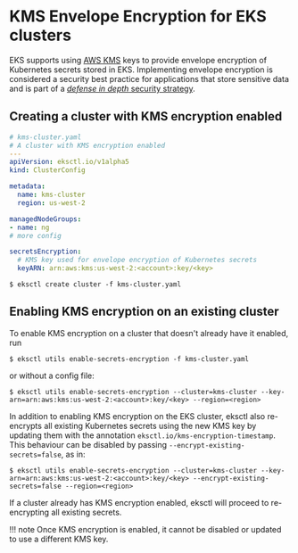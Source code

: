 # KMS Envelope Encryption for EKS clusters

EKS supports using [AWS KMS](https://aws.amazon.com/about-aws/whats-new/2020/03/amazon-eks-adds-envelope-encryption-for-secrets-with-aws-kms/) keys to provide envelope encryption of Kubernetes secrets stored in EKS. Implementing envelope encryption is considered a security best practice for applications that store sensitive data and is part of a [_defense in depth_ security strategy](https://www.us-cert.gov/bsi/articles/knowledge/principles/defense-in-depth).


## Creating a cluster with KMS encryption enabled

```yaml
# kms-cluster.yaml
# A cluster with KMS encryption enabled
---
apiVersion: eksctl.io/v1alpha5
kind: ClusterConfig

metadata:
  name: kms-cluster
  region: us-west-2

managedNodeGroups:
- name: ng
# more config

secretsEncryption:
  # KMS key used for envelope encryption of Kubernetes secrets
  keyARN: arn:aws:kms:us-west-2:<account>:key/<key>

```

```shell
$ eksctl create cluster -f kms-cluster.yaml
```


## Enabling KMS encryption on an existing cluster

To enable KMS encryption on a cluster that doesn't already have it enabled, run

```shell
$ eksctl utils enable-secrets-encryption -f kms-cluster.yaml
```

or without a config file:

```shell
$ eksctl utils enable-secrets-encryption --cluster=kms-cluster --key-arn=arn:aws:kms:us-west-2:<account>:key/<key> --region=<region>
```

In addition to enabling KMS encryption on the EKS cluster, eksctl also re-encrypts all existing Kubernetes secrets using the new KMS key
by updating them with the annotation `eksctl.io/kms-encryption-timestamp`. This behaviour can be disabled by passing `--encrypt-existing-secrets=false`, as in:


```shell
$ eksctl utils enable-secrets-encryption --cluster=kms-cluster --key-arn=arn:aws:kms:us-west-2:<account>:key/<key> --encrypt-existing-secrets=false --region=<region>
```

If a cluster already has KMS encryption enabled, eksctl will proceed to re-encrypting all existing secrets.


!!! note
    Once KMS encryption is enabled, it cannot be disabled or updated to use a different KMS key.
